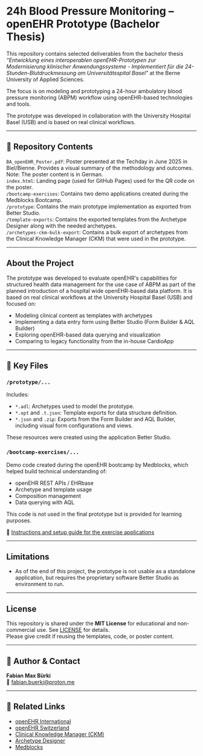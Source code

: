 # 24h Blood Pressure Monitoring – openEHR Prototype (Bachelor Thesis)

This repository contains selected deliverables from the bachelor thesis  
*“Entwicklung eines interoperablen openEHR-Prototypen zur Modernisierung klinischer Anwendungssysteme - Implementiert für die 24-Stunden-Blutdruckmessung am Universitätsspital Basel”* at the Berne University of Applied Sciences.   

The focus is on modeling and prototyping a 24-hour ambulatory blood pressure monitoring (ABPM) workflow using openEHR-based technologies and tools.  

The prototype was developed in collaboration with the University Hospital Basel (USB) and is based on real clinical workflows.

---

## 📁 Repository Contents

`BA_openEHR_Poster.pdf`: Poster presented at the Techday in June 2025 in Biel/Bienne. Provides a visual summary of the methodology and outcomes. Note: The poster content is in German.  
`index.html`: Landing page (used for GitHub Pages) used for the QR code on the poster.    
`/bootcamp-exercises`: Contains two demo applications created during the Medblocks Bootcamp.  
`/prototype`: Contains the main prototype implementation as exported from Better Studio.  
`/template-exports`: Contains the exported templates from the Archetype Designer along with the needed archetypes.  
`/archetypes-ckm-bulk-export`: Contains a bulk export of archetypes from the Clinical Knowledge Manager (CKM) that were used in the prototype.  


---

## About the Project

The prototype was developed to evaluate openEHR's capabilities for structured health data management for the use case of ABPM as part of the planned introduction of a hospital wide openEHR-based data platform. It is based on real clinical workflows at the University Hospital Basel (USB) and focused on:

- Modeling clinical content as templates with archetypes
- Implementing a data entry form using Better Studio (Form Builder & AQL Builder)
- Exploring openEHR-based data querying and visualization
- Comparing to legacy functionality from the in-house CardioApp

---

## 📄 Key Files


### `/prototype/...`
Includes:

- `*.adl`: Archetypes used to model the prototype.
- `*.opt` and `.t.json`: Template exports for data structure definition.
- `*.json` and `.zip`: Exports from the Form Builder and AQL Builder, including visual form configurations and views.

These resources were created using the application Better Studio.

### `/bootcamp-exercises/...`
Demo code created during the openEHR bootcamp by Medblocks, which helped build technical understanding of:
- openEHR REST APIs / EHRbase
- Archetype and template usage
- Composition management
- Data querying with AQL

This code is not used in the final prototype but is provided for learning purposes.

📄 [Instructions and setup guide for the exercise applications](./bootcamp-exercises/README.md)


---

## Limitations

- As of the end of this project, the prototype is not usable as a standalone application, but requires the proprietary software Better Studio as environment to run.

---

## License

This repository is shared under the **MIT License** for educational and non-commercial use. See [LICENSE](./LICENSE) for details.  
Please give credit if reusing the templates, code, or poster content.

---

## 👤 Author & Contact

**Fabian Max Bürki**  
📧 [fabian.buerki@proton.me](mailto:fabian.buerki@proton.me)

---

## 🔗 Related Links

- [openEHR International](https://openehr.org)
- [openEHR Switzerland](https://openehr.ch)
- [Clinical Knowledge Manager (CKM)](https://ckm.openehr.org)
- [Archetype Designer](https://tools.openehr.org/designer/)
- [Medblocks](https://medblocks.com)

